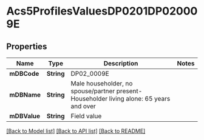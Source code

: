 # Acs5ProfilesValuesDP0201DP020009E

## Properties
Name | Type | Description | Notes
------------ | ------------- | ------------- | -------------
**mDBCode** | **String** | DP02_0009E | 
**mDBName** | **String** | Male householder, no spouse/partner present- Householder living alone: 65 years and over | 
**mDBValue** | **String** | Field value | 

[[Back to Model list]](../README.md#documentation-for-models) [[Back to API list]](../README.md#documentation-for-api-endpoints) [[Back to README]](../README.md)


